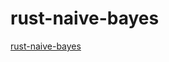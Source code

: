 # rust-naive-bayes
[rust-naive-bayes](https://www.freecodecamp.org/news/implement-naive-bayes-with-rust/)
